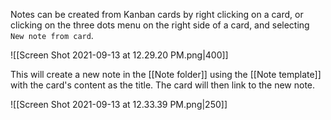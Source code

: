 
Notes can be created from Kanban cards by right clicking on a card, or clicking on the three dots menu on the right side of a card, and selecting `New note from card`.

![[Screen Shot 2021-09-13 at 12.29.20 PM.png|400]]

This will create a new note in the [[Note folder]] using the [[Note template]] with the card's content as the title. The card will then link to the new note.

![[Screen Shot 2021-09-13 at 12.33.39 PM.png|250]]
